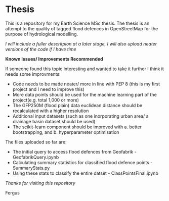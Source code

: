 # Thesis

This is a repository for my Earth Science MSc thesis. The thesis is an attempt to the quality of tagged
flood defences in OpenStreetMap for the purpose of hydrological modelling.

_I will include a fuller descritpion at a later stage, I will also upload neater versions of the code if I have time_

__Known Issues/ Improvements Recommended__

If someone found this topic interesting and wanted to take it further I think it needs some improvments:

- Code needs to be made neater/ more in line with PEP 8 (this is my first project and I need to improve this)
- More data points should be used for the machine learning part of the project(e.g. total 1,000 or more)
- The GFP250M (flood plain) data euclidean distance should be recalculated with a higher resolution
- Additional input datasets (such as one inorporating urban area/ a drainage basin dataset should be used)
- The scikit-learn component should be improved with a. better bootstrapping, and b. hyperparameter optimisation 


The files uploaded so far are:

- The initial query to access flood defences from Geofabrik - GeofabrikQuery.ipynb
- Calculating summary statistics for classified flood defence points - SummaryStats.py
- Using these stats to classify the entire datset - ClassPointsFinal.ipynb

_Thanks for visiting this repository_

Fergus
